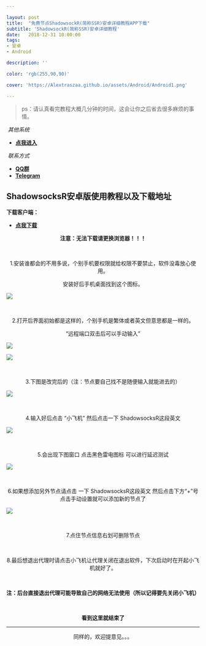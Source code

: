 ```yaml
---

layout: post
title:  "免费节点ShadowsockR(简称SSR)安卓详细教程APP下载"
subtitle: 'ShadowsockR(简称SSR)安卓详细教程'
date:   2018-12-31 10:00:00
tags:
- 安卓
- Android

description: ''

color: 'rgb(255,90,90)'

cover: 'https://Alextraszaa.github.io/assets/Android/Android1.png'

---
```


> ps：请认真看完教程大概几分钟的时间，这会让你之后省去很多麻烦的事情。

​	*其他系统*
- [**点我进入**](http://Alextraszaa.github.io)

​	*联系方式*
- [**QQ群**](http://jq.qq.com/?_wv=1027&k=5OQEbpK)
- [**Telegram**](http://t.me/joinchat/LnV6-RBdkQn2ghSc7E_K2w)


## ShadowsocksR安卓版使用教程以及下载地址



**下载客户端：**

-  [**点我下载**](http://Alextraszaa.github.io/assets/Android/AndroidApp.zip)

**<center>注意：无法下载请更换浏览器！！！</center>**




​	<center>1.安装谁都会的不用多说，个别手机要权限就给权限不要禁止，软件没毒放心使用。</center>



<center>安装好后手机桌面找到这个图标。</center>

![](http://Alextraszaa.github.io/assets/Android/Android1.png)

​	<center>2.打开后界面初始都是这样的，个别手机是繁体或者英文但意思都是一样的。</center>

<center>“远程端口双击后可以手动输入”</center>

![](http://Alextraszaa.github.io/assets/Android/Android2.png)

![](http://Alextraszaa.github.io/assets/Android/Android3.png)



​	<center>3.下图是改完后的（注：节点要自己找不是随便输入就能进去的）</center>

![](http://Alextraszaa.github.io/assets/Android/Android4.png)



​	<center>4.输入好后点击  “小飞机”  然后点击一下 ShadowsocksR这段英文</center>

![](http://Alextraszaa.github.io/assets/Android/Android7.jpg)

​	<center>5.会出现下图窗口  点击黑色雷电图标 可以进行延迟测试</center>

![](http://Alextraszaa.github.io/assets/Android/Android5.png)

​	<center>6.如果想添加另外节点请点击 一下 ShadowsocksR这段英文 然后点击下方“+”号点击手动设置就可以添加新的节点了</center>



![](http://Alextraszaa.github.io/assets/Android/Android6.png)

​	<center>7.点住节点信息右划可删除节点</center>

​	<center>8.最后想退出代理时请点击小飞机让代理关闭在退出软件，下次启动时在开起小飞机就好了。</center>

​	**<center>注：后台直接退出代理可能导致自己的网络无法使用（所以记得要先关闭小飞机）</center>**



​	**<center>看到这里就结束了</center>**


----



<center>同样的，欢迎提意见。。。</center>